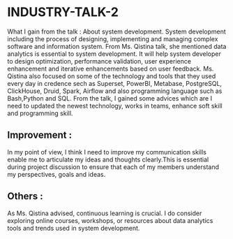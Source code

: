 # INDUSTRY-TALK-2

What I gain from the talk :
About system development. System development including the process of designing, implementing and managing complex software and information system. From Ms. Qistina talk, she mentioned data analytics is essential to system development. It will help system developer to design optimization, performance validation, user experience enhancement and iterative enhancements based on user feedback. Ms. Qistina also focused on some of the technology and tools that they used every day in credence sech as Superset, PowerBI, Metabase, PostgreSQL, ClickHouse, Druid, Spark, Airflow and also programming language such as Bash,Python and SQL. From the talk, I gained some advices which are I need to updated the newest technology, works in teams, enhance soft skill and programming skill.

## Improvement :
In my point of view, I think I need to improve my communication skills enable me to articulate my ideas and thoughts clearly.This is essential during project discussion to ensure that each of my members understand my perspectives, goals and ideas.

## Others : 
As Ms. Qistina advised, continuous learning is crucial. I do consider exploring online courses, workshops, or resources about data analytics tools and trends used in system development.


